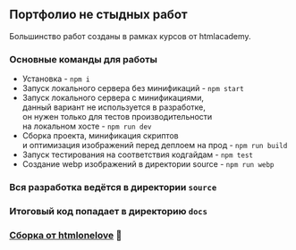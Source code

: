 ## Портфолио не стыдных работ
Большинство работ созданы в рамках курсов от htmlacademy.

### Основные команды для работы
- Установка - `npm i`
- Запуск локального сервера без минификаций - `npm start`
- Запуск локального сервера c минификациями, <br>
данный вариант не используется в разработке, <br>
он нужен только для тестов производительности <br>
на локальном хосте  - `npm run dev`
- Сборка проекта, минификация скриптов <br>
и оптимизация изображений перед деплоем на прод - `npm run build`
- Запуск тестирования на соответствия кодгайдам - `npm test`
- Создание webp изображений в директории source - `npm run webp`

### Вся разработка ведётся в директории `source`
### Итоговый код попадает в директорию `docs`

### [Сборка от htmlonelove](https://github.com/htmlonelove/liga-accelerator-template) 📕


